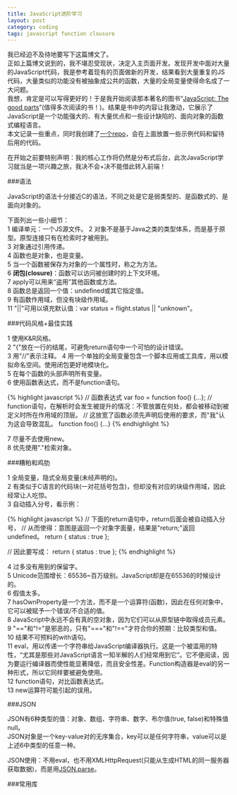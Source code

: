 ```yaml
---
title: JavaScript进阶学习
layout: post
category: coding
tags: javascript function clousure
---
```


我已经迫不及待地要写下这篇博文了。  
正如上篇博文说到的，我不堪忍受现状，决定入主页面开发。发现开发中面对大量的JavaScript代码，我是参考着现有的页面做新的开发，结果看到大量重复的JS代码，大量类似的功能没有被抽象成公共的函数，大量的全局变量使得命名成了一大问题。  
我想，肯定是可以写得更好的！于是我开始阅读那本著名的图书“[JavaScript: The good parts](http://book.douban.com/subject/2994925/)”(值得多次阅读的书！)。结果是书中的内容让我激动，它展示了JavaScript是一个功能强大的、有大量优点和一些设计缺陷的、面向对象的函数式编程语言。  
本文记录一些重点，同时我创建了[一个repo](https://github.com/xanpeng/javascript-recipes)，会在上面放置一些示例代码和留待后用的代码。  

在开始之前要特别声明：我的核心工作将仍然是分布式后台，此次JavaScript学习就当是一项兴趣之旅，我决不会+决不能借此转入前端！

###语法

JavaScript的语法十分接近C的语法，不同之处是它是弱类型的、是函数式的、是面向对象的。  

下面列出一些小细节：  
1 编译单元：一个JS源文件。 
2 对象不是基于Java之类的类型体系，而是基于原型。原型连接只有在检索时才被用到。  
3 对象通过引用传递。  
4 函数也是对象，也是变量。  
5 当一个函数被保存为对象的一个属性时，称之为方法。  
6 **闭包(closure)**：函数可以访问被创建时的上下文环境。  
7 apply可以用来“盗用”其他函数或方法。  
8 函数总是返回一个值：undefined或其它指定值。  
9 有函数作用域，但没有块级作用域。  
11 "||"可用以填充默认值：var status = flight.status || "unknown"。  

###代码风格+最佳实践

1 使用K&R风格。  
2 "{"放在一行的结尾，可避免return语句中一个可怕的设计错误。  
3 用"//"表示注释。 
4 用一个单独的全局变量包含一个脚本应用或工具库，用以模拟命名空间。使用闭包更好地模块化。  
5 在每个函数的头部声明所有变量。  
6 使用函数表达式，而不是function语句。  

{% highlight javascript %}
// 函数表达式
var foo = function foo() {...};
// function语句，在解析时会发生被提升的情况：不管放置在何处，都会被移动到被定义时所在作用域的顶层。
// 这放宽了函数必须先声明后使用的要求，而"我"认为这会导致混乱。
function foo() {...}
{% endhighlight %}

7 尽量不去使用new。  
8 优先使用"."检索对象。  


###糟粕和鸡肋

1 全局变量，隐式全局变量(未经声明的)。  
2 有类似于C语言的代码块(一对花括号包含)，但却没有对应的块级作用域，因此经常让人吃惊。  
3 自动插入分号，看示例：  

{% highlight javascript %}
// 下面的return语句中，return后面会被自动插入分号，
// 从而使得：意图是返回一个对象字面量，结果是"return;"返回undefined。
return
{
	status : true
};

// 因此要写成：
return {
	status : true
};
{% endhighlight %}

4 过多没有用到的保留字。  
5 Unicode范围增长：65536~百万级别。JavaScript却是在65536的时候设计的。  
6 假值太多。  
7 hasOwnProperty是一个方法，而不是一个运算符(函数)，因此在任何对象中，它可以被赋予一个错误/不合适的值。  
8 JavaScript中永远不会有真的空对象，因为它们可以从原型链中取得成员元素。  
9 "=="和"!="是邪恶的，只有"==="和"!=="才符合你的预期：比较类型和值。  
10 结果不可预料的with语句。  
11 eval，用以传递一个字符串给JavaScript编译器执行。这是一个被滥用的特性，“尤其是那些对JavaScript语言一知半解的人们经常用到它”。它不便阅读，因为要运行编译器而使性能显著降低，而且安全性差。Function构造器是eval的另一种形式，所以它同样要被避免使用。  
12 function语句，对比函数表达式。  
13 new运算符可能引起的误用。  

###JSON

JSON有6种类型的值：对象、数组、字符串、数字、布尔值(true, false)和特殊值null。  
JSON对象是一个key-value对的无序集合，key可以是任何字符串，value可以是上述6中类型的任意一种。  

JSON使用：不用eval，也不用XMLHttpRequest(只能从生成HTML的同一服务器获取数据)，而是用[JSON.parse](https://github.com/douglascrockford/JSON-js)。

###常用库



